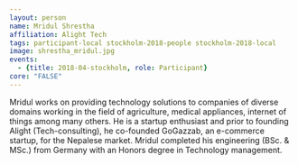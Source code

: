 ```yaml
---
layout: person
name: Mridul Shrestha
affiliation: Alight Tech
tags: participant-local stockholm-2018-people stockholm-2018-local
image: shrestha_mridul.jpg
events:
  - {title: 2018-04-stockholm, role: Participant}
core: "FALSE"
---
```

Mridul works on providing technology solutions to companies of diverse domains working in the field of agriculture, medical appliances, internet of things among many others. He is a startup enthusiast and prior to founding Alight (Tech-consulting), he co-founded GoGazzab, an e-commerce startup, for the Nepalese market. Mridul completed his engineering (BSc. & MSc.) from Germany with an Honors degree in Technology management.